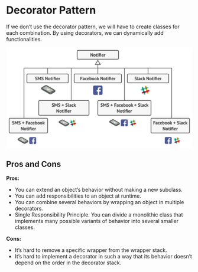 # Decorator Pattern

If we don’t use the decorator pattern, we will have to create classes for each combination. By using decorators, we can dynamically add functionalities.

![Sample Use Case](../../images/decorator-example.png)

## Pros and Cons

**Pros:**

-   You can extend an object’s behavior without making a new subclass.
-   You can add responsibilities to an object at runtime.
-   You can combine several behaviors by wrapping an object in multiple decorators.
-   Single Responsibility Principle. You can divide a monolithic class that implements many possible variants of behavior into several smaller classes.

**Cons:**

-   It’s hard to remove a specific wrapper from the wrapper stack.
-   It’s hard to implement a decorator in such a way that its behavior doesn’t depend on the order in the decorator stack.

